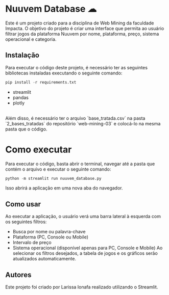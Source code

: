 # Nuuvem Database ☁
Este é um projeto criado para a disciplina de Web Mining da faculdade Impacta. O objetivo do projeto é criar uma interface que permita ao usuário filtrar jogos da plataforma Nuuvem por nome, plataforma, preço, sistema operacional e categoria.

## Instalação
Para executar o código deste projeto, é necessário ter as seguintes bibliotecas instaladas executando o seguinte comando:

```python
pip install -r requirements.txt
```

- streamlit
- pandas
- plotly
<br>
Além disso, é necessário ter o arquivo `base_tratada.csv` na pasta `2_bases_tratadas` do repositório `web-mining-03` e colocá-lo na mesma pasta que o código.


# Como executar
Para executar o código, basta abrir o terminal, navegar até a pasta que contém o arquivo e executar o seguinte comando:


```python
python -m streamlit run nuuvem_database.py
```

Isso abrirá a aplicação em uma nova aba do navegador.

## Como usar
Ao executar a aplicação, o usuário verá uma barra lateral à esquerda com os seguintes filtros:

- Busca por nome ou palavra-chave
- Plataforma (PC, Console ou Mobile)
- Intervalo de preço
- Sistema operacional (disponível apenas para PC, Console e Mobile)
Ao selecionar os filtros desejados, a tabela de jogos e os gráficos serão atualizados automaticamente.

## Autores
Este projeto foi criado por Larissa Ionafa realizado utilizando o Streamlit.